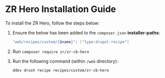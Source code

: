 # ZR Hero Installation Guide

To install the ZR Hero, follow the steps below:

1. Ensure the below has been added to the `composer.json` **installer-paths**:
    ```sh
    "web/recipes/custom/{$name}": ["type:drupal-recipe"]
    ```
2. Run `composer require zr/zr-cb-hero`
3. Run the following command (within `/web` directory):

    ```sh
    ddev drush recipe recipes/custom/zr-cb-hero
    ```

